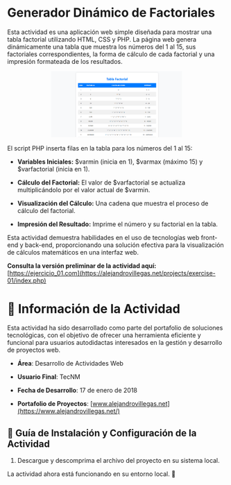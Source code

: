 # Generador Dinámico de Factoriales

Esta actividad es una aplicación web simple diseñada para mostrar una tabla factorial utilizando HTML, CSS y PHP. La página web genera dinámicamente una tabla que muestra los números del 1 al 15, sus factoriales correspondientes, la forma de cálculo de cada factorial y una impresión formateada de los resultados.

<p align="center">
  <img src="./Readme-01.png" alt="Descripción de la imagen" width="60%">
</p>

El script PHP inserta filas en la tabla para los números del 1 al 15:

- **Variables Iniciales:** $varmin (inicia en 1), $varmax (máximo 15) y $varfactorial (inicia en 1).

- **Cálculo del Factorial:** El valor de $varfactorial se actualiza multiplicándolo por el valor actual de $varmin.

- **Visualización del Cálculo:** Una cadena que muestra el proceso de cálculo del factorial.

- **Impresión del Resultado:** Imprime el número y su factorial en la tabla.

Esta actividad demuestra habilidades en el uso de tecnologías web front-end y back-end, proporcionando una solución efectiva para la visualización de cálculos matemáticos en una interfaz web.

**Consulta la versión preliminar de la actividad aquí:** [https://ejercicio_01.com](https://alejandrovillegas.net/projects/exercise-01/index.php)

# 📌 Información de la Actividad

Esta actividad ha sido desarrollado como parte del portafolio de soluciones tecnológicas, con el objetivo de ofrecer una herramienta eficiente y funcional para usuarios autodidactas interesados en la gestión y desarrollo de proyectos web.

- **Área**: Desarrollo de Actividades Web

- **Usuario Final**: TecNM

- **Fecha de Desarrollo**: 17 de enero de 2018

- **Portafolio de Proyectos**: [www.alejandrovillegas.net](https://www.alejandrovillegas.net/)

## 🔧 Guía de Instalación y Configuración de la Actividad

1. Descargue y descomprima el archivo del proyecto en su sistema local.

La actividad ahora está funcionando en su entorno local. 🎉
